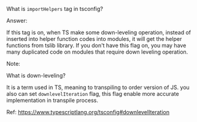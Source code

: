 What is `importHelpers` tag in tsconfig?

Answer:

If this tag is on, when TS make some down-leveling operation, instead of inserted into helper function codes into modules, it will get the helper functions from tslib library. If you don't have this flag on, you may have many duplicated code on modules that require down leveling operation.

Note:

What is down-leveling?

It is a term used in TS, meaning to transpiling to order version of JS. you also can set `downlevelIteration` flag, this flag enable more accurate implementation in transpile process.

Ref: https://www.typescriptlang.org/tsconfig#downlevelIteration
